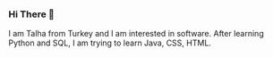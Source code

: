 ### Hi There 👋

I am Talha from Turkey and I am interested in software. After learning Python and SQL, I am trying to learn Java, CSS, HTML.
